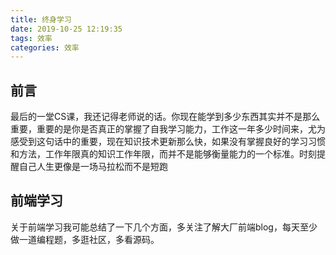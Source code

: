 ```yaml
---
title: 终身学习
date: 2019-10-25 12:19:35
tags: 效率
categories: 效率
---
```





## 前言

最后的一堂CS课，我还记得老师说的话。你现在能学到多少东西其实并不是那么重要，重要的是你是否真正的掌握了自我学习能力，工作这一年多少时间来，尤为感受到这句话中的重要，现在知识技术更新那么快，如果没有掌握良好的学习习惯和方法，工作年限真的知识工作年限，而并不是能够衡量能力的一个标准。时刻提醒自己人生更像是一场马拉松而不是短跑

<div><!-- more--></div>

## 前端学习

关于前端学习我可能总结了一下几个方面，多关注了解大厂前端blog，每天至少做一道编程题，多逛社区，多看源码。





